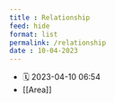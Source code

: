 ```yaml
---
title : Relationship
feed: hide
format: list
permalink: /relationship
date : 10-04-2023
---
```


- 🗓  2023-04-10 06:54
-  [[Area]]


